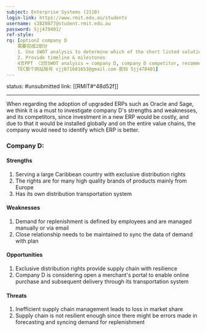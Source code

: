 ```yaml
---
subject: Enterprise Systems (2110)
login-link: https://www.rmit.edu.au/students
username: s3820877@student.rmit.edu.au
password: Sjj470401/
ref-style: 
rq: [option2 company D
	需要完成2部分
	1. Use SWOT analysis to determine which of the short listed solutions is recommended for your client
	2. Provide timeline & milestones
	4页PPT （3页SWOT analysis = company D, company D competitor, recommended +1页timeline & milestones )+ 200字
	TEC那个网站账号 sjj871681653@gmail.com 密码 Sjj470401]
---
```

status: #unsubmitted 
link: [[RMIT#^48d52f]]

---

When regarding the adoption of upgraded ERPs such as Oracle and Sage, we think it is a must to investigate company D's strengths and weaknesses, and its competitors, since investment in a new ERP would be costly, and due to that it would be installed globally and on the entire value chains, the company would need to identify which ERP is better.

### Company D:
#### Strengths
1. Serving a large Caribbean country with exclusive distribution rights
2. The rights are for many high quality brands of products mainly from Europe
3. Has its own distribution transportation system

#### Weaknesses
1. Demand for replenishment is defined by employees and are managed manually or via email
2. Close relationship needs to be maintained to sync the data of demand with plan

#### Opportunities
1. Exclusive distribution rights provide supply chain with resilience
2. Company D is considering open a merchant's portal to enable online purchase and subsequent delivery through its transportation system

#### Threats
1. Inefficient supply chain management leads to loss in market share
2. Supply chain is not resilient enough since there might be errors made in forecasting and syncing demand for replenishment
